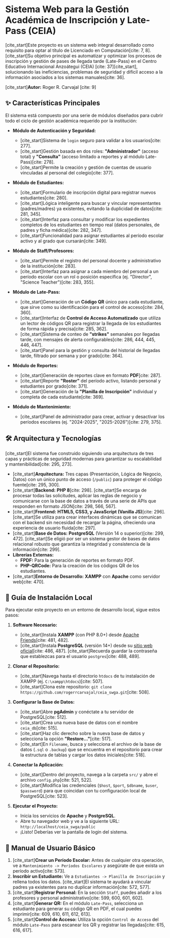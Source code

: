 # Sistema Web para la Gestión Académica de Inscripción y Late-Pass (CEIA)

[cite_start]Este proyecto es un sistema web integral desarrollado como requisito para optar al título de Licenciado en Computación[cite: 7, 8]. [cite_start]Su objetivo principal es automatizar y optimizar los procesos de inscripción y gestión de pases de llegada tarde (Late-Pass) en el Centro Educativo Internacional Anzoátegui (CEIA) [cite: 37][cite_start], solucionando las ineficiencias, problemas de seguridad y difícil acceso a la información asociados a los sistemas manuales[cite: 36].

[cite_start]**Autor:** Roger R. Carvajal [cite: 9]

## ✨ Características Principales

El sistema está compuesto por una serie de módulos diseñados para cubrir todo el ciclo de gestión académica requerido por la institución:

* **Módulo de Autenticación y Seguridad:**
    * [cite_start]Sistema de `login` seguro para validar a los usuarios[cite: 277].
    * [cite_start]Gestión basada en dos roles: **"Administrador"** (acceso total) y **"Consulta"** (acceso limitado a reportes y al módulo Late-Pass)[cite: 278].
    * [cite_start]Permite la creación y gestión de cuentas de usuario vinculadas al personal del colegio[cite: 377].

* **Módulo de Estudiantes:**
    * [cite_start]Formulario de inscripción digital para registrar nuevos estudiantes[cite: 280].
    * [cite_start]Lógica inteligente para buscar y vincular representantes (padres/madres) ya existentes, evitando la duplicidad de datos[cite: 281, 345].
    * [cite_start]Interfaz para consultar y modificar los expedientes completos de los estudiantes en tiempo real (datos personales, de padres y ficha médica)[cite: 282, 347].
    * [cite_start]Funcionalidad para asignar estudiantes al período escolar activo y al grado que cursarán[cite: 349].

* **Módulo de Staff/Profesores:**
    * [cite_start]Permite el registro del personal docente y administrativo de la institución[cite: 283].
    * [cite_start]Interfaz para asignar a cada miembro del personal a un período escolar con un rol o posición específica (ej. "Director", "Science Teacher")[cite: 283, 355].

* **Módulo de Late-Pass:**
    * [cite_start]Generación de un **Código QR** único para cada estudiante, que sirve como su identificación para el control de acceso[cite: 284, 360].
    * [cite_start]Interfaz de **Control de Acceso Automatizado** que utiliza un lector de códigos QR para registrar la llegada de los estudiantes de forma rápida y precisa[cite: 285, 362].
    * [cite_start]Sistema de conteo de **"strikes"** semanales por llegadas tarde, con mensajes de alerta configurables[cite: 286, 444, 445, 446, 447].
    * [cite_start]Panel para la gestión y consulta del historial de llegadas tarde, filtrado por semana y por grado[cite: 364].

* **Módulo de Reportes:**
    * [cite_start]Generación de reportes clave en formato **PDF**[cite: 287].
    * [cite_start]Reporte **"Roster"** del período activo, listando personal y estudiantes por grado[cite: 371].
    * [cite_start]Generación de la **"Planilla de Inscripción"** individual y completa de cada estudiante[cite: 369].

* **Módulo de Mantenimiento:**
    * [cite_start]Panel de administrador para crear, activar y desactivar los períodos escolares (ej. "2024-2025", "2025-2026")[cite: 279, 375].

## 🛠️ Arquitectura y Tecnologías

[cite_start]El sistema fue construido siguiendo una arquitectura de tres capas y prácticas de seguridad modernas para garantizar su escalabilidad y mantenibilidad[cite: 295, 273].

* [cite_start]**Arquitectura:** Tres capas (Presentación, Lógica de Negocio, Datos) con un único punto de acceso (`/public`) para proteger el código fuente[cite: 295, 300].
* [cite_start]**Backend:** **PHP 8**[cite: 298]. [cite_start]Se encarga de procesar todas las solicitudes, aplicar las reglas de negocio y comunicarse con la base de datos a través de una serie de APIs que responden en formato JSON[cite: 298, 566, 567].
* [cite_start]**Frontend:** **HTML5, CSS3, y JavaScript (Vanilla JS)**[cite: 296]. [cite_start]Se utiliza para crear interfaces dinámicas que se comunican con el backend sin necesidad de recargar la página, ofreciendo una experiencia de usuario fluida[cite: 297].
* [cite_start]**Base de Datos:** **PostgreSQL** (Versión 14 o superior)[cite: 299, 472]. [cite_start]Se eligió por ser un sistema gestor de bases de datos relacional robusto que garantiza la integridad y consistencia de la información[cite: 299].
* **Librerías Externas:**
    * **FPDF:** Para la generación de reportes en formato PDF.
    * **PHP-QRCode:** Para la creación de los códigos QR de los estudiantes.
* [cite_start]**Entorno de Desarrollo:** **XAMPP** con **Apache** como servidor web[cite: 470].

## 🚀 Guía de Instalación Local

Para ejecutar este proyecto en un entorno de desarrollo local, sigue estos pasos:

1.  **Software Necesario:**
    * [cite_start]Instala **XAMPP** (con PHP 8.0+) desde [Apache Friends](https://www.apachefriends.org/index.html)[cite: 481, 482].
    * [cite_start]Instala **PostgreSQL** (versión 14+) desde su [sitio web oficial](https://www.postgresql.org/download/)[cite: 486, 487]. [cite_start]Recuerda guardar la contraseña que establezcas para el usuario `postgres`[cite: 488, 489].

2.  **Clonar el Repositorio:**
    * [cite_start]Navega hasta el directorio `htdocs` de tu instalación de XAMPP (ej. `C:\xampp\htdocs`)[cite: 507].
    * [cite_start]Clona este repositorio: `git clone https://github.com/rogerrcarvajal/ceia_swga.git`[cite: 508].

3.  **Configurar la Base de Datos:**
    * [cite_start]Abre **pgAdmin** y conéctate a tu servidor de PostgreSQL[cite: 512].
    * [cite_start]Crea una nueva base de datos con el nombre `ceia_db`[cite: 515].
    * [cite_start]Haz clic derecho sobre la nueva base de datos y selecciona la opción **"Restore..."**[cite: 517].
    * [cite_start]En `Filename`, busca y selecciona el archivo de la base de datos (`.sql` o `.backup`) que se encuentra en el repositorio para crear la estructura de tablas y cargar los datos iniciales[cite: 518].

4.  **Conectar la Aplicación:**
    * [cite_start]Dentro del proyecto, navega a la carpeta `src/` y abre el archivo `config.php`[cite: 521, 522].
    * [cite_start]Modifica las credenciales (`$host`, `$port`, `$dbname`, `$user`, `$password`) para que coincidan con tu configuración local de PostgreSQL[cite: 523].

5.  **Ejecutar el Proyecto:**
    * Inicia los servicios de **Apache** y **PostgreSQL**.
    * Abre tu navegador web y ve a la siguiente URL: `http://localhost/ceia_swga/public`
    * ¡Listo! Deberías ver la pantalla de login del sistema.

## 📄 Manual de Usuario Básico

1.  [cite_start]**Crear un Período Escolar:** Antes de cualquier otra operación, ve a `Mantenimiento -> Períodos Escolares` y asegúrate de que exista un período activo[cite: 573].
2.  **Inscribir un Estudiante:** Ve a `Estudiantes -> Planilla de Inscripción` y rellena todos los datos. [cite_start]El sistema te ayudará a vincular padres ya existentes para no duplicar información[cite: 572, 577].
3.  [cite_start]**Registrar Personal:** En la sección `Staff`, puedes añadir a los profesores y personal administrativo[cite: 599, 600, 601, 602].
4.  [cite_start]**Generar QR:** En el módulo `Late-Pass`, selecciona un estudiante para generar su código QR en PDF, el cual puedes imprimir[cite: 609, 610, 611, 612, 613].
5.  [cite_start]**Control de Acceso:** Utiliza la opción `Control de Acceso` del módulo `Late-Pass` para escanear los QR y registrar las llegadas[cite: 615, 616, 617].
